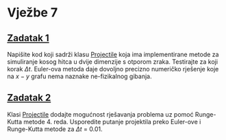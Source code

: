 # Vježbe 7


## [Zadatak 1](https://github.com/margaretakoren/PAF/blob/c9fe8aada39ada887ebf0ac36849fda8b989defc/Vjezbe/Vjezbe_7/zadatak1.py)
Napišite kod koji sadrži klasu [Projectile](https://github.com/margaretakoren/PAF/blob/c9fe8aada39ada887ebf0ac36849fda8b989defc/Vjezbe/Vjezbe_7/projectile.py) koja ima implementirane metode za simuliranje kosog hitca u dvije dimenzije s otporom zraka. Testirajte za koji korak $\Delta t$. Euler-ova metoda daje dovoljno precizno numeričko rješenje koje na $x − y$ grafu nema naznake ne-fizikalnog gibanja.


## [Zadatak 2](https://github.com/margaretakoren/PAF/blob/c9fe8aada39ada887ebf0ac36849fda8b989defc/Vjezbe/Vjezbe_7/zadatak2.py)
Klasi [Projectile](https://github.com/margaretakoren/PAF/blob/c9fe8aada39ada887ebf0ac36849fda8b989defc/Vjezbe/Vjezbe_7/projectile.py) dodajte mogućnost rješavanja problema uz pomoć Runge-Kutta metode 4. reda. Usporedite putanje projektila preko Euler-ove i Runge-Kutta metode za $\Delta t$ = 0.01.